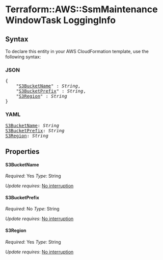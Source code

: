 # Terraform::AWS::SsmMaintenanceWindowTask LoggingInfo

## Syntax

To declare this entity in your AWS CloudFormation template, use the following syntax:

### JSON

<pre>
{
    "<a href="#s3bucketname" title="S3BucketName">S3BucketName</a>" : <i>String</i>,
    "<a href="#s3bucketprefix" title="S3BucketPrefix">S3BucketPrefix</a>" : <i>String</i>,
    "<a href="#s3region" title="S3Region">S3Region</a>" : <i>String</i>
}
</pre>

### YAML

<pre>
<a href="#s3bucketname" title="S3BucketName">S3BucketName</a>: <i>String</i>
<a href="#s3bucketprefix" title="S3BucketPrefix">S3BucketPrefix</a>: <i>String</i>
<a href="#s3region" title="S3Region">S3Region</a>: <i>String</i>
</pre>

## Properties

#### S3BucketName

_Required_: Yes
_Type_: String

_Update requires_: [No interruption](https://docs.aws.amazon.com/AWSCloudFormation/latest/UserGuide/using-cfn-updating-stacks-update-behaviors.html#update-no-interrupt)

#### S3BucketPrefix

_Required_: No
_Type_: String

_Update requires_: [No interruption](https://docs.aws.amazon.com/AWSCloudFormation/latest/UserGuide/using-cfn-updating-stacks-update-behaviors.html#update-no-interrupt)

#### S3Region

_Required_: Yes
_Type_: String

_Update requires_: [No interruption](https://docs.aws.amazon.com/AWSCloudFormation/latest/UserGuide/using-cfn-updating-stacks-update-behaviors.html#update-no-interrupt)

